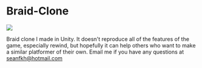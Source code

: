 # Braid-Clone
[![](https://img.youtube.com/vi/rbfNWSgNDBU/0.jpg)](https://www.youtube.com/watch?v=rbfNWSgNDBU "")

Braid clone I made in Unity. It doesn't reproduce all of the features of the game, especially rewind, but hopefully it can help others who want to make a similar platformer of their own. 
Email me if you have any questions at seanfkh@hotmail.com
